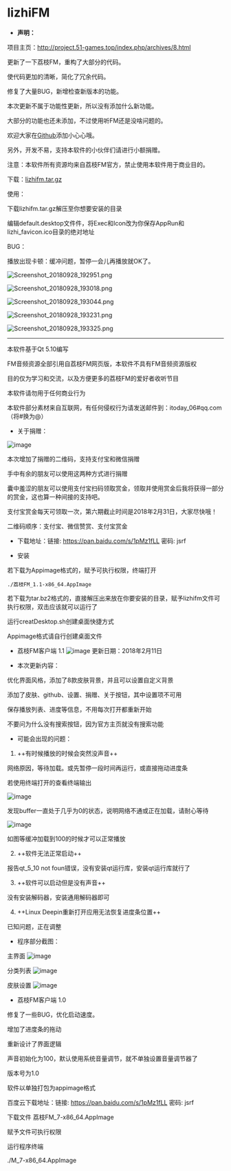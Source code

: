 # lizhiFM

- **声明：**

项目主页：http://project.51-games.top/index.php/archives/8.html

更新了一下荔枝FM，重构了大部分的代码。

使代码更加的清晰，简化了冗余代码。

修复了大量BUG，新增检查新版本的功能。

本次更新不属于功能性更新，所以没有添加什么新功能。

大部分的功能也还未添加，不过使用听FM还是没啥问题的。

欢迎大家在[Github][1]添加小心心哦。

另外，开发不易，支持本软件的小伙伴们请进行小额捐赠。

注意：本软件所有资源均来自荔枝FM官方，禁止使用本软件用于商业目的。

下载：[lizhifm.tar.gz][2]

使用：

下载lizhifm.tar.gz解压至你想要安装的目录

编辑default.desktop文件件，将Exec和Icon改为你保存AppRun和lizhi_favicon.ico目录的绝对地址

BUG：

播放出现卡顿：缓冲问题，暂停一会儿再播放就OK了。

![Screenshot_20180928_192951.png][3]

![Screenshot_20180928_193018.png][4]

![Screenshot_20180928_193044.png][5]

![Screenshot_20180928_193231.png][6]

![Screenshot_20180928_193325.png][7]


  [1]: https://github.com/gcmwhite/lizhiFM
  [2]: http://project.51-games.top/update_project/lizhifm.tar.gz
  [3]: http://project.51-games.top/usr/uploads/2018/09/1407244057.png
  [4]: http://project.51-games.top/usr/uploads/2018/09/849085017.png
  [5]: http://project.51-games.top/usr/uploads/2018/09/101968605.png
  [6]: http://project.51-games.top/usr/uploads/2018/09/1134115693.png
  [7]: http://project.51-games.top/usr/uploads/2018/09/2638579231.png

----------


本软件基于Qt 5.10编写

FM音频资源全部引用自荔枝FM网页版，本软件不具有FM音频资源版权

目的仅为学习和交流，以及方便更多的荔枝FM的爱好者收听节目

本软件请勿用于任何商业行为

本软件部分素材来自互联网，有任何侵权行为请发送邮件到：itoday_06#qq.com （将#换为@）

- 关于捐赠：

![image](https://github.com/gcmwhite/lizhiFM/blob/master/printscreen/2018-02-12%2013-34-41%E5%B1%8F%E5%B9%95%E6%88%AA%E5%9B%BE.png)

本次增加了捐赠的二维码，支持支付宝和微信捐赠

手中有余的朋友可以使用这两种方式进行捐赠

囊中羞涩的朋友可以使用支付宝扫码领取赏金，领取并使用赏金后我将获得一部分的赏金，这也算一种间接的支持吧。

支付宝赏金每天可领取一次，第六期截止时间是2018年2月31日，大家尽快哦！

二维码顺序：支付宝、微信赞赏、支付宝赏金

- 下载地址：链接: https://pan.baidu.com/s/1pMz1fLL 密码: jsrf

- 安装

若下载为Appimage格式的，赋予可执行权限，终端打开

```
./荔枝FM_1.1-x86_64.AppImage
```

若下载为tar.bz2格式的，直接解压出来放在你要安装的目录，赋予lizhifm文件可执行权限，双击应该就可以运行了

运行creatDesktop.sh创建桌面快捷方式

Appimage格式请自行创建桌面文件



- 荔枝FM客户端 1.1
![image](https://github.com/gcmwhite/lizhiFM/blob/master/printscreen/2018-02-12%2013-33-33%E5%B1%8F%E5%B9%95%E6%88%AA%E5%9B%BE.png)
更新日期：2018年2月11日

- 本次更新内容：

优化界面风格，添加了8款皮肤背景，并且可以设置自定义背景

添加了皮肤、github、设置、捐赠、关于按钮，其中设置项不可用

保存播放列表、进度等信息，不用每次打开都重新开始

不要问为什么没有搜索按钮，因为官方主页就没有搜索功能

- 可能会出现的问题：
1. ++有时候播放的时候会突然没声音++

网络原因，等待加载。或先暂停一段时间再运行，或直接拖动进度条

若使用终端打开的查看终端输出

![image](https://github.com/gcmwhite/lizhiFM/blob/master/printscreen/2018-02-12%2013-23-56%E5%B1%8F%E5%B9%95%E6%88%AA%E5%9B%BE.png)

发现buffer一直处于几乎为0的状态，说明网络不通或正在加载，请耐心等待

![image](https://github.com/gcmwhite/lizhiFM/blob/master/printscreen/2018-02-12%2013-24-22%E5%B1%8F%E5%B9%95%E6%88%AA%E5%9B%BE.png)

如图等缓冲加载到100的时候才可以正常播放

2. ++软件无法正常启动++

报告qt_5_10 not foun错误，没有安装qt运行库，安装qt运行库就行了

3. ++软件可以启动但是没有声音++

没有安装解码器，安装通用解码器即可

4. ++Linux Deepin重新打开应用无法恢复进度条位置++

已知问题，正在调整

- 程序部分截图：

主界面
![image](https://github.com/gcmwhite/lizhiFM/blob/master/printscreen/2018-02-12%2013-33-33%E5%B1%8F%E5%B9%95%E6%88%AA%E5%9B%BE.png)

分类列表
![image](https://github.com/gcmwhite/lizhiFM/blob/master/printscreen/2018-02-12%2013-33-44%E5%B1%8F%E5%B9%95%E6%88%AA%E5%9B%BE.png)

皮肤设置
![image](https://github.com/gcmwhite/lizhiFM/blob/master/printscreen/2018-02-12%2013-33-59%E5%B1%8F%E5%B9%95%E6%88%AA%E5%9B%BE.png)


- 荔枝FM客户端 1.0

修复了一些BUG，优化启动速度。

增加了进度条的拖动

重新设计了界面逻辑

声音初始化为100，默认使用系统音量调节，就不单独设置音量调节器了

版本号为1.0

软件以单独打包为appimage格式

百度云下载地址：链接: https://pan.baidu.com/s/1pMz1fLL 密码: jsrf

下载文件 荔枝FM_7-x86_64.AppImage

赋予文件可执行权限

运行程序终端

./M_7-x86_64.AppImage



